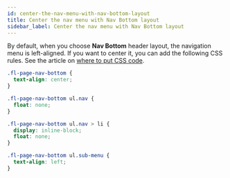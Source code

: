 ```yaml
---
id: center-the-nav-menu-with-nav-bottom-layout
title: Center the nav menu with Nav Bottom layout
sidebar_label: Center the nav menu with Nav Bottom layout
---
```


By default, when you choose **Nav Bottom** header layout, the navigation menu is left-aligned. If you want to center it, you can add the following CSS rules. See the article on [where to put CSS code](/beaver-builder/basics/custom-code).

```css
.fl-page-nav-bottom {
  text-align: center;
}

.fl-page-nav-bottom ul.nav {
  float: none;
}

.fl-page-nav-bottom ul.nav > li {
  display: inline-block;
  float: none;
}

.fl-page-nav-bottom ul.sub-menu {
  text-align: left;
}
```

